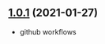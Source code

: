 ## [1.0.1](https://github.com/dixdiydiz/require-module-from-string/compare/v1.0.11...v1.0.1) (2021-01-27)

- github workflows
